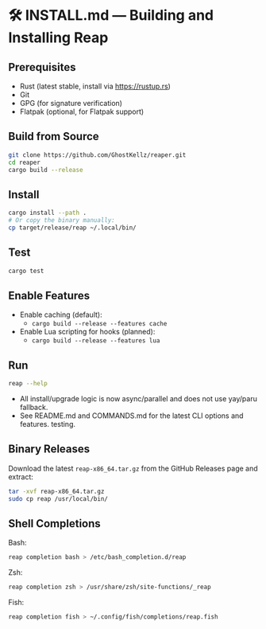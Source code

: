 # 🛠️ INSTALL.md — Building and Installing Reap

## Prerequisites
- Rust (latest stable, install via https://rustup.rs)
- Git
- GPG (for signature verification)
- Flatpak (optional, for Flatpak support)

## Build from Source

```bash
git clone https://github.com/GhostKellz/reaper.git
cd reaper
cargo build --release
```

## Install

```bash
cargo install --path .
# Or copy the binary manually:
cp target/release/reap ~/.local/bin/
```

## Test

```bash
cargo test
```

## Enable Features

- Enable caching (default):
  - `cargo build --release --features cache`
- Enable Lua scripting for hooks (planned):
  - `cargo build --release --features lua`

## Run

```bash
reap --help
```

- All install/upgrade logic is now async/parallel and does not use yay/paru fallback.
- See README.md and COMMANDS.md for the latest CLI options and features. testing.

## Binary Releases

Download the latest `reap-x86_64.tar.gz` from the GitHub Releases page and extract:

```bash
tar -xvf reap-x86_64.tar.gz
sudo cp reap /usr/local/bin/
```

## Shell Completions

Bash:
```bash
reap completion bash > /etc/bash_completion.d/reap
```
Zsh:
```bash
reap completion zsh > /usr/share/zsh/site-functions/_reap
```
Fish:
```bash
reap completion fish > ~/.config/fish/completions/reap.fish
```
